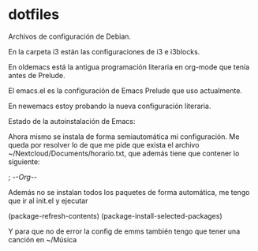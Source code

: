 # dotfiles

Archivos de configuración de Debian.

En la carpeta i3 están las configuraciones de i3 e i3blocks.

En oldemacs está la antigua programación literaria en org-mode que tenía antes de Prelude.

El emacs.el es la configuración de Emacs Prelude que uso actualmente.

En newemacs estoy probando la nueva configuración literaria.

Estado de la autoinstalación de Emacs:

Ahora mismo se instala de forma semiautomática mi configuración. Me queda por resolver lo de que me pide que exista el archivo ~/Nextcloud/Documents/horario.txt, que además tiene que contener lo siguiente:

 ; -*-Org-*-

Además no se instalan todos los paquetes de forma automática, me tengo que ir al init.el y ejecutar

(package-refresh-contents)
(package-install-selected-packages)

Y para que no de error la config de emms también tengo que tener una canción en ~/Música
